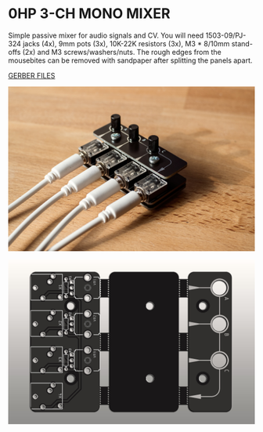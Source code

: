 # 0HP 3-CH MONO MIXER

Simple passive mixer for audio signals and CV. You will need 1503-09/PJ-324 jacks (4x), 9mm pots (3x), 10K-22K resistors (3x), M3 * 8/10mm stand-offs (2x) and M3 screws/washers/nuts. The rough edges from the mousebites can be removed with sandpaper after splitting the panels apart.

[GERBER FILES](https://github.com/diysynth/EURORACK-MODULES/raw/main/0HP%20STUFF/0HP%20MIXER/0HpMix_GerberFiles.zip)

![0HP-MIXER](https://github.com/diysynth/EURORACK-MODULES/blob/main/0HP%20STUFF/0HP%20MIXER/0hpMixer.jpg)

![0HP-MIXER](https://github.com/diysynth/EURORACK-MODULES/blob/main/0HP%20STUFF/0HP%20MIXER/0HPMix_Render.jpg)
